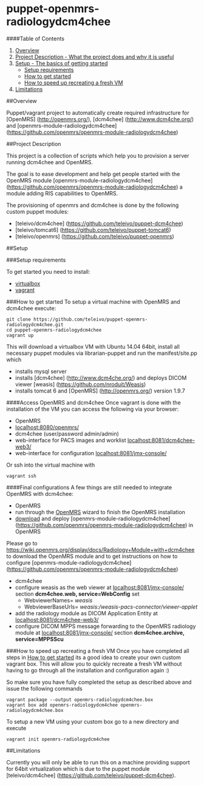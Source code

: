 # puppet-openmrs-radiologydcm4chee

####Table of Contents

1. [Overview](#overview)
2. [Project Description - What the project does and why it is useful](#project-description)
3. [Setup - The basics of getting started](#setup)
    * [Setup requirements](#setup-requirements)
    * [How to get started](#how-to-get-started)
    * [How to speed up recreating a fresh VM](#how-to-speed-up-recreating-a-fresh-vm)
4. [Limitations](#limitations)

##Overview

Puppet/vagrant project to automatically create required infrastructure for [OpenMRS] (http://openmrs.org/), [dcm4chee] (http://www.dcm4che.org/) and [openmrs-module-radiologydcm4chee] (https://github.com/openmrs/openmrs-module-radiologydcm4chee)

##Project Description

This project is a collection of scripts which help you to provision a server running dcm4chee and OpenMRS.

The goal is to ease development and help get people started with the OpenMRS module [openmrs-module-radiologydcm4chee] (https://github.com/openmrs/openmrs-module-radiologydcm4chee) a module adding RIS capabilities to OpenMRS.

The provisioning of openmrs and dcm4chee is done by the following custom puppet modules:
* [teleivo/dcm4chee] (https://github.com/teleivo/puppet-dcm4chee)
* [teleivo/tomcat6] (https://github.com/teleivo/puppet-tomcat6)
* [teleivo/openmrs] (https://github.com/teleivo/puppet-openmrs)

##Setup

###Setup requirements

To get started you need to install:
* [virtualbox](https://www.virtualbox.org/)
* [vagrant](https://www.vagrantup.com/downloads.html)

###How to get started
To setup a virtual machine with OpenMRS and dcm4chee execute:
```
git clone https://github.com/teleivo/puppet-openmrs-radiologydcm4chee.git
cd puppet-openmrs-radiologydcm4chee
vagrant up
```

This will download a virtualbox VM with Ubuntu 14.04 64bit, install all necessary puppet modules via librarian-puppet and run the manifest/site.pp which
* installs mysql server
* installs [dcm4chee] (http://www.dcm4che.org/) and deploys DICOM viewer [weasis] (https://github.com/nroduit/Weasis)
* installs tomcat 6 and [OpenMRS] (http://openmrs.org/) version 1.9.7

####Access OpenMRS and dcm4chee
Once vagrant is done with the installation of the VM you can access the following via your browser:
* OpenMRS
 * [localhost:8080/openmrs/](http://localhost:8080/openmrs/)
* dcm4chee (user/password admin/admin)
 * web-interface for PACS images and worklist [localhost:8081/dcm4chee-web3/](http://localhost:8081/dcm4chee-web3/)
 * web-interface for configuration [localhost:8081/jmx-console/](http://localhost:8081/jmx-console/)

Or ssh into the virtual machine with
```
vagrant ssh
```

####Final configurations
A few things are still needed to integrate OpenMRS with dcm4chee:
* OpenMRS
 * run through the [OpenMRS](http://localhost:8080/openmrs/) wizard to finish the OpenMRS installation
 * [download](https://wiki.openmrs.org/display/docs/Radiology+Module+with+dcm4chee) and deploy [openmrs-module-radiologydcm4chee] (https://github.com/openmrs/openmrs-module-radiologydcm4chee) in OpenMRS
 
 Please go to https://wiki.openmrs.org/display/docs/Radiology+Module+with+dcm4chee to download the OpenMRS module and to get instructions on how to configure [openmrs-module-radiologydcm4chee] (https://github.com/openmrs/openmrs-module-radiologydcm4chee)

* dcm4chee
 * configure weasis as the web viewer at [localhost:8081/jmx-console/](http://localhost:8081/jmx-console/) section **dcm4chee.web, service=WebConfig** set
   - WebviewerNames= *weasis*
    - WebviewerBaseUrls= *weasis:/weasis-pacs-connector/viewer-applet*
 * add the radiology module as DICOM Application Entity at [localhost:8081/dcm4chee-web3/](http://localhost:8081/dcm4chee-web3/)
 * configure DICOM MPPS message forwarding to the OpenMRS radiology module at [localhost:8081/jmx-console/](http://localhost:8081/jmx-console/) section **dcm4chee.archive, service=MPPSScu**

###How to speed up recreating a fresh VM
Once you have completed all steps in [How to get started](#how-to-get-started) its a good idea to create your own custom vagrant box.
This will allow you to quickly recreate a fresh VM without having to go through all the installation and configuration again :)

So make sure you have fully completed the setup as described above and issue the following commands
```
vagrant package --output openmrs-radiologydcm4chee.box
vagrant box add openmrs-radiologydcm4chee openmrs-radiologydcm4chee.box
```

To setup a new VM using your custom box go to a new directory and execute
```
vagrant init openmrs-radiologydcm4chee
```

##Limitations

Currently you will only be able to run this on a machine providing support for 64bit virtualization which is due to the puppet module [teleivo/dcm4chee] (https://github.com/teleivo/puppet-dcm4chee).
